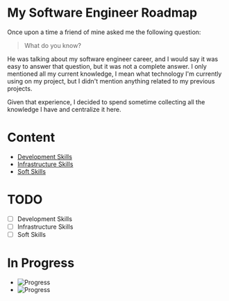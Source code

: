# My Software Engineer Roadmap
Once upon a time a friend of mine asked me the following question:

> What do you know?

He was talking about my software engineer career, and I would say it was easy to answer that question, but it was not a complete answer. I only mentioned all my current knowledge, I mean what technology I'm currently using on my project, but I didn't mention anything related to my previous projects.

Given that experience, I decided to spend sometime collecting all the knowledge I have and centralize it here.

# Content
- [Development Skills](/docs/development-skills.md)
- [Infrastructure Skills](/docs/infrastructure-skills.md)
- [Soft Skills](/docs/soft-skills.md)

# TODO
- [ ] Development Skills
- [ ] Infrastructure Skills
- [ ] Soft Skills

# In Progress
- ![Progress](https://progress-bar.dev/5/?width=400&title=Development%20Skills)
- ![Progress](https://progress-bar.dev/100/?width=400&title=Development%20Methodologies%20-%20Scrum)